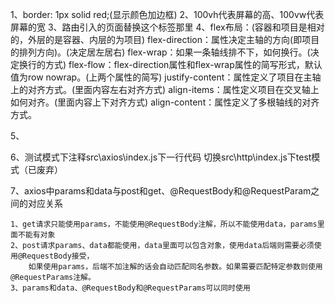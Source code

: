 1、border: 1px solid red;(显示颜色加边框)
2、100vh代表屏幕的高、100vw代表屏幕的宽
3、<router-view/>路由引入的页面替换这个标签那里
4、flex布局：(容器和项目是相对的，外层的是容器、内层的为项目)
    flex-direction：属性决定主轴的方向(即项目的排列方向)。(决定居左居右)
    flex-wrap：如果一条轴线排不下，如何换行。(决定换行的方式)
    flex-flow：flex-direction属性和flex-wrap属性的简写形式，默认值为row nowrap。(上两个属性的简写)
    justify-content：属性定义了项目在主轴上的对齐方式。(里面内容左右对齐方式)
    align-items：属性定义项目在交叉轴上如何对齐。(里面内容上下对齐方式)
    align-content：属性定义了多根轴线的对齐方式。
    
5、<!--数值转字符串num + ''-->

6、测试模式下注释src\axios\index.js下一行代码
    切换src\http\index.js下test模式（已废弃）

7、axios中params和data与post和get、@RequestBody和@RequestParam之间的对应关系

    1、get请求只能使用params，不能使用@RequestBody注解，所以不能使用data，params里面不能有对象
    2、post请求params、data都能使用，data里面可以包含对象，使用data后端则需要必须使用@RequestBody接受，
        如果使用params，后端不加注解的话会自动匹配同名参数。如果需要匹配特定参数则使用@RequestParams注解。
    3、params和data、@RequestBody和@RequestParams可以同时使用
